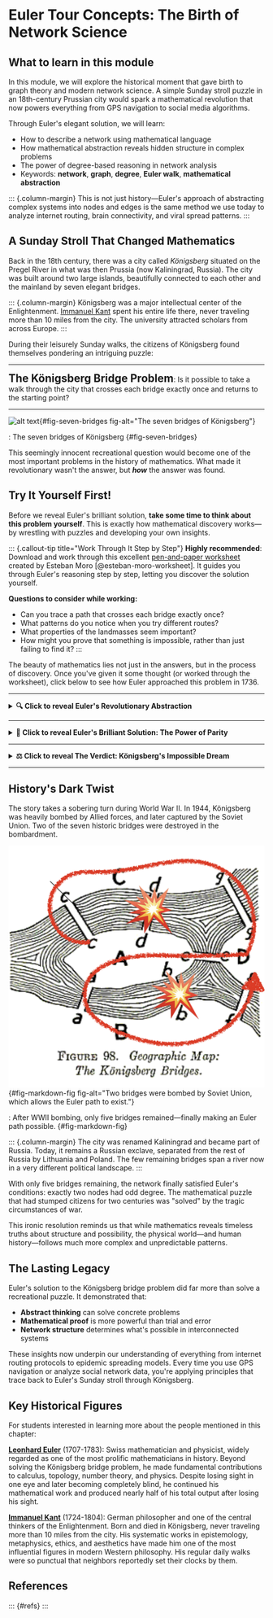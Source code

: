 # Euler Tour Concepts: The Birth of Network Science

## What to learn in this module

In this module, we will explore the historical moment that gave birth to graph theory and modern network science. A simple Sunday stroll puzzle in an 18th-century Prussian city would spark a mathematical revolution that now powers everything from GPS navigation to social media algorithms.

Through Euler's elegant solution, we will learn:

- How to describe a network using mathematical language
- How mathematical abstraction reveals hidden structure in complex problems
- The power of degree-based reasoning in network analysis
- Keywords: **network**, **graph**, **degree**, **Euler walk**, **mathematical abstraction**

::: {.column-margin}
This is not just history—Euler's approach of abstracting complex systems into nodes and edges is the same method we use today to analyze internet routing, brain connectivity, and viral spread patterns.
:::

## A Sunday Stroll That Changed Mathematics

Back in the 18th century, there was a city called *Königsberg* situated on the Pregel River in what was then Prussia (now Kaliningrad, Russia). The city was built around two large islands, beautifully connected to each other and the mainland by seven elegant bridges.

::: {.column-margin}
Königsberg was a major intellectual center of the Enlightenment. [Immanuel Kant](https://en.wikipedia.org/wiki/Immanuel_Kant) spent his entire life there, never traveling more than 10 miles from the city. The university attracted scholars from across Europe.
:::

During their leisurely Sunday walks, the citizens of Königsberg found themselves pondering an intriguing puzzle:



 ---

<span style="font-size:1.5em"><b>The Königsberg Bridge Problem</b></span>: Is it possible to take a walk through the city that crosses each bridge exactly once and returns to the starting point?

 ---


![alt text](https://99percentinvisible.org/wp-content/uploads/2022/02/bridges-with-water-600x418.png){#fig-seven-bridges fig-alt="The seven bridges of Königsberg"}

: The seven bridges of Königsberg {#fig-seven-bridges}

This seemingly innocent recreational question would become one of the most important problems in the history of mathematics. What made it revolutionary wasn't the answer, but ***how*** the answer was found.

## Try It Yourself First!

Before we reveal Euler's brilliant solution, **take some time to think about this problem yourself**. This is exactly how mathematical discovery works—by wrestling with puzzles and developing your own insights.

::: {.callout-tip title="Work Through It Step by Step"}
**Highly recommended**: Download and work through this excellent [pen-and-paper worksheet](http://estebanmoro.org/pdf/netsci_for_kids/the_konisberg_bridges.pdf) created by Esteban Moro [@esteban-moro-worksheet]. It guides you through Euler's reasoning step by step, letting you discover the solution yourself.

**Questions to consider while working:**
- Can you trace a path that crosses each bridge exactly once?
- What patterns do you notice when you try different routes?
- What properties of the landmasses seem important?
- How might you prove that something is impossible, rather than just failing to find it?
:::

The beauty of mathematics lies not just in the answers, but in the process of discovery. Once you've given it some thought (or worked through the worksheet), click below to see how Euler approached this problem in 1736.

---

<details>
<summary><strong>🔍 Click to reveal Euler's Revolutionary Abstraction</strong></summary>

[Leonhard Euler](https://en.wikipedia.org/wiki/Leonhard_Euler) approached this puzzle in 1736 with a stroke of genius that would define mathematical thinking for centuries. Instead of getting bogged down in the physical details—the width of the bridges, the size of the islands, the beauty of the architecture—he made a ***radical simplification***.

::: {.column-margin}
Leonhard Euler (1707-1783) was one of the most prolific mathematicians in history, contributing to nearly every area of mathematics. He lost sight in his right eye in 1738 but continued his work, producing almost half of his total output after becoming completely blind in 1766.

![](https://upload.wikimedia.org/wikipedia/commons/thumb/d/d7/Leonhard_Euler.jpg/200px-Leonhard_Euler.jpg)
:::

This was revolutionary thinking for its time. Before Euler, mathematics focused on quantities, measurements, and calculations. Euler showed that sometimes the *relationships* between objects matter more than the objects themselves.

Euler realized that for this problem, only one thing mattered: ***which landmasses connect to which other landmasses***. Everything else—the bridge lengths, island shapes, water depths—was irrelevant distraction.

He simplified the city into *a network of landmasses connected by bridges*:

![](https://lh3.googleusercontent.com/-CYxppcJBwe4/W2ndkci9bVI/AAAAAAABX-U/K6SNM8gAhg0oNsnWNgQbH3uKNd5Ba10wwCHMYCw/euler-graph-bridges2?imgmax=1600){#fig-euler-graph fig-alt="Euler's graph of the bridges of Knigsberg"}

: Euler's graph of the bridges of Knigsberg {#fig-euler-graph}

This abstraction—reducing a complex physical system to its essential connectivity—was the birth of ***graph theory***. Euler had invented a new mathematical language for describing relationships.

</details>

---

<details>
<summary><strong>🧠 Click to reveal Euler's Brilliant Solution: The Power of Parity</strong></summary>

Once Euler had his abstract graph, he made another crucial insight. Instead of trying different walking routes (which would take forever), he focused on a fundamental property: ***how many bridges connect to each landmass?***

::: {.column-margin}
This shift from "trying all possibilities" to "analyzing constraints" is a hallmark of mathematical thinking. Instead of brute force, Euler used logical reasoning to prove impossibility.
:::

Euler considered the degree (number of connections) of each node and realized there were only two cases:
- a node has an **even number** of edges, or
- a node has an **odd number** of edges.

### The Even Case: Perfect Balance

When a node has an even number $2k$ of edges, you can enter and leave the node exactly $k$ times by crossing different edges. Every time you enter through one bridge, you can leave through another. The bridges naturally pair up.

### The Odd Case: The Leftover Problem

When a node has an odd number $2k+1$ of edges, you can enter and leave the node $k$ times, but one edge is left over. The only way to cross this last edge is if your journey ***starts or ends*** at this node.

::: {.column-margin}
Think of it like a dance where everyone needs a partner. In nodes with even degree, every bridge has a "partner" for entering and leaving. Odd-degree nodes always have one "wallflower" bridge that can only be used at the very beginning or end.
:::

Based on this elegant reasoning, Euler arrived at his famous theorem:

::: {.callout-note title="Euler's Path Theorem"}
A walk that crosses all edges exactly once exists **if and only if**:
- All nodes have even degree, **OR**
- Exactly two nodes have odd degree
:::

This wasn't just a solution—it was a **proof**. Euler had shown not just whether such a path exists, but exactly when it's possible.

</details>

---

<details>
<summary><strong>⚖️ Click to reveal The Verdict: Königsberg's Impossible Dream</strong></summary>

Applying Euler's theorem to the original Königsberg bridges reveals the truth: **every landmass has an odd number of bridges**. According to Euler's conditions, this makes the desired walk impossible.

::: {.column-margin}
In the original graph: North shore (3 bridges), South shore (3 bridges), Large island (5 bridges), Small island (3 bridges). Four nodes with odd degree—exactly two more than Euler's theorem allows.
:::

The citizens of Königsberg had been attempting the impossible. Their Sunday stroll puzzle had no solution, and Euler had proven it with mathematical certainty.

</details>

---

## History's Dark Twist

The story takes a sobering turn during World War II. In 1944, Königsberg was heavily bombed by Allied forces, and later captured by the Soviet Union. Two of the seven historic bridges were destroyed in the bombardment.

![](../figs/seven-bridge-bombared.png){#fig-markdown-fig fig-alt="Two bridges were bombed by Soviet Union, which allows the Euler path to exist."}

: After WWII bombing, only five bridges remained—finally making an Euler path possible. {#fig-markdown-fig}

::: {.column-margin}
The city was renamed Kaliningrad and became part of Russia. Today, it remains a Russian exclave, separated from the rest of Russia by Lithuania and Poland. The few remaining bridges span a river now in a very different political landscape.
:::

With only five bridges remaining, the network finally satisfied Euler's conditions: exactly two nodes had odd degree. The mathematical puzzle that had stumped citizens for two centuries was "solved" by the tragic circumstances of war.

This ironic resolution reminds us that while mathematics reveals timeless truths about structure and possibility, the physical world—and human history—follows much more complex and unpredictable patterns.

## The Lasting Legacy

Euler's solution to the Königsberg bridge problem did far more than solve a recreational puzzle. It demonstrated that:

- **Abstract thinking** can solve concrete problems
- **Mathematical proof** is more powerful than trial and error
- **Network structure** determines what's possible in interconnected systems

These insights now underpin our understanding of everything from internet routing protocols to epidemic spreading models. Every time you use GPS navigation or analyze social network data, you're applying principles that trace back to Euler's Sunday stroll through Königsberg.

## Key Historical Figures

For students interested in learning more about the people mentioned in this chapter:

**[Leonhard Euler](https://en.wikipedia.org/wiki/Leonhard_Euler)** (1707-1783): Swiss mathematician and physicist, widely regarded as one of the most prolific mathematicians in history. Beyond solving the Königsberg bridge problem, he made fundamental contributions to calculus, topology, number theory, and physics. Despite losing sight in one eye and later becoming completely blind, he continued his mathematical work and produced nearly half of his total output after losing his sight.

**[Immanuel Kant](https://en.wikipedia.org/wiki/Immanuel_Kant)** (1724-1804): German philosopher and one of the central thinkers of the Enlightenment. Born and died in Königsberg, never traveling more than 10 miles from the city. His systematic works in epistemology, metaphysics, ethics, and aesthetics have made him one of the most influential figures in modern Western philosophy. His regular daily walks were so punctual that neighbors reportedly set their clocks by them.

## References

::: {#refs}
:::